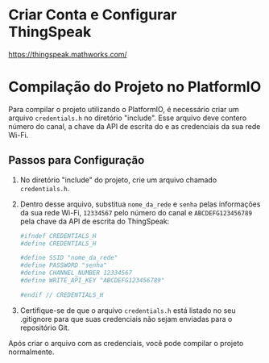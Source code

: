 # Criar Conta e Configurar ThingSpeak

https://thingspeak.mathworks.com/

# Compilação do Projeto no PlatformIO

Para compilar o projeto utilizando o PlatformIO, é necessário criar um arquivo `credentials.h` no diretório "include". Esse arquivo deve contero número do canal, a chave da API de escrita do e as credenciais da sua rede Wi-Fi.

## Passos para Configuração

1. No diretório "include" do projeto, crie um arquivo chamado `credentials.h`.
2. Dentro desse arquivo, substitua `nome_da_rede` e `senha` pelas informações da sua rede Wi-Fi, `12334567` pelo número do canal e `ABCDEFG123456789` pela chave da API de escrita do ThingSpeak:

   ```bash
   #ifndef CREDENTIALS_H
   #define CREDENTIALS_H

   #define SSID "nome_da_rede"
   #define PASSWORD "senha"
   #define CHANNEL_NUMBER 12334567
   #define WRITE_API_KEY "ABCDEFG123456789"

   #endif // CREDENTIALS_H

3. Certifique-se de que o arquivo `credentials.h` está listado no seu .gitignore para que suas credenciais não sejam enviadas para o repositório Git.

Após criar o arquivo com as credenciais, você pode compilar o projeto normalmente.
